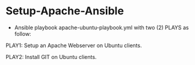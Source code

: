 # Setup-Apache-Ansible
- Ansible playbook apache-ubuntu-playbook.yml with two (2) PLAYS as follow:

PLAY1: Setup an Apache Webserver on Ubuntu clients.

PLAY2: Install GIT on Ubuntu clients.


